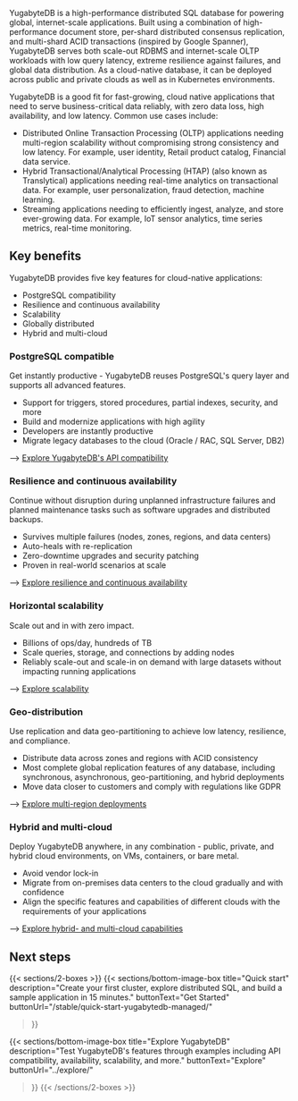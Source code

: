 <!---
title: Benefits of using YugabyteDB
headerTitle: Key benefits
linkTitle: Key benefits
description: Benefits of using YugabyteDB to power your next cloud-native application.
headcontent: Why YugabyteDB should power your next cloud-native application
type: docs
unversioned: true
private: true
--->

YugabyteDB is a high-performance distributed SQL database for powering global, internet-scale applications. Built using a combination of high-performance document store, per-shard distributed consensus replication, and multi-shard ACID transactions (inspired by Google Spanner), YugabyteDB serves both scale-out RDBMS and internet-scale OLTP workloads with low query latency, extreme resilience against failures, and global data distribution. As a cloud-native database, it can be deployed across public and private clouds as well as in Kubernetes environments.

YugabyteDB is a good fit for fast-growing, cloud native applications that need to serve business-critical data reliably, with zero data loss, high availability, and low latency. Common use cases include:

- Distributed Online Transaction Processing (OLTP) applications needing multi-region scalability without compromising strong consistency and low latency. For example, user identity, Retail product catalog, Financial data service.
- Hybrid Transactional/Analytical Processing (HTAP) (also known as Translytical) applications needing real-time analytics on transactional data. For example, user personalization, fraud detection, machine learning.
- Streaming applications needing to efficiently ingest, analyze, and store ever-growing data. For example, IoT sensor analytics, time series metrics, real-time monitoring.

## Key benefits

YugabyteDB provides five key features for cloud-native applications:

- PostgreSQL compatibility
- Resilience and continuous availability
- Scalability
- Globally distributed
- Hybrid and multi-cloud

### PostgreSQL compatible

Get instantly productive - YugabyteDB reuses PostgreSQL's query layer and supports all advanced features.

- Support for triggers, stored procedures, partial indexes, security, and more
- Build and modernize applications with high agility
- Developers are instantly productive
- Migrate legacy databases to the cloud (Oracle / RAC, SQL Server, DB2)

--> [Explore YugabyteDB's API compatibility](../explore/ysql-language-features/)

### Resilience and continuous availability

Continue without disruption during unplanned infrastructure failures and planned maintenance tasks such as software upgrades and distributed backups.

- Survives multiple failures (nodes, zones, regions, and data centers)
- Auto-heals with re-replication
- Zero-downtime upgrades and security patching
- Proven in real-world scenarios at scale

--> [Explore resilience and continuous availability](../explore/fault-tolerance/)

### Horizontal scalability

Scale out and in with zero impact.

- Billions of ops/day, hundreds of TB
- Scale queries, storage, and connections by adding nodes
- Reliably scale-out and scale-in on demand with large datasets without impacting running applications

--> [Explore scalability](../explore/linear-scalability/)

### Geo-distribution

Use replication and data geo-partitioning to achieve low latency, resilience, and compliance.

- Distribute data across zones and regions with ACID consistency
- Most complete global replication features of any database, including synchronous, asynchronous, geo-partitioning, and hybrid deployments
- Move data closer to customers and comply with regulations like GDPR

--> [Explore multi-region deployments](../explore/multi-region-deployments/)

### Hybrid and multi-cloud

Deploy YugabyteDB anywhere, in any combination - public, private, and hybrid cloud environments, on VMs, containers, or bare metal.

- Avoid vendor lock-in
- Migrate from on-premises data centers to the cloud gradually and with confidence
- Align the specific features and capabilities of different clouds with the requirements of your applications

--> [Explore hybrid- and multi-cloud capabilities](../develop/multi-cloud/)

## Next steps

{{< sections/2-boxes >}}
  {{< sections/bottom-image-box
    title="Quick start"
    description="Create your first cluster, explore distributed SQL, and build a sample application in 15 minutes."
    buttonText="Get Started"
    buttonUrl="/stable/quick-start-yugabytedb-managed/"
  >}}

  {{< sections/bottom-image-box
    title="Explore YugabyteDB"
    description="Test YugabyteDB's features through examples including API compatibility, availability, scalability, and more."
    buttonText="Explore"
    buttonUrl="../explore/"
  >}}
{{< /sections/2-boxes >}}

